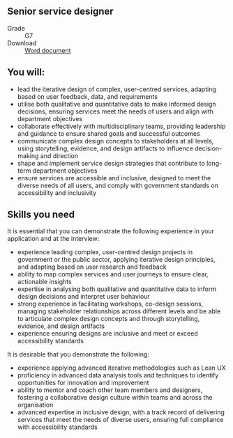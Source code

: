 ## Senior service designer

<dl class="govuk-summary-list">
  <div class="govuk-summary-list__row">
    <dt class="govuk-summary-list__key">
      Grade
    </dt>
    <dd class="govuk-summary-list__value">
      G7
    </dd>
  </div>
   <div class="govuk-summary-list__row" data-ignore="true">
    <dt class="govuk-summary-list__key">
      Download
    </dt>
    <dd class="govuk-summary-list__value">
      <a href="word">Word document</a>
    </dd>
  </div></dl>

## You will:

- lead the iterative design of complex, user-centred services, adapting based on user feedback, data, and requirements
- utilise both qualitative and quantitative data to make informed design decisions, ensuring services meet the needs of users and align with department objectives
- collaborate effectively with multidisciplinary teams, providing leadership and guidance to ensure shared goals and successful outcomes
- communicate complex design concepts to stakeholders at all levels, using storytelling, evidence, and design artifacts to influence decision-making and direction
- shape and implement service design strategies that contribute to long-term department objectives
- ensure services are accessible and inclusive, designed to meet the diverse needs of all users, and comply with government standards on accessibility and inclusivity


## Skills you need

It is essential that you can demonstrate the following experience in your application and at the interview:

- experience leading complex, user-centred design projects in government or the public sector, applying iterative design principles, and adapting based on user research and feedback
- ability to map complex services and user journeys to ensure clear, actionable insights
- expertise in analysing both qualitative and quantitative data to inform design decisions and interpret user behaviour
- strong experience in facilitating workshops, co-design sessions, managing stakeholder relationships across different levels and be able to articulate complex design concepts and through storytelling, evidence, and design artifacts
- experience ensuring designs are inclusive and meet or exceed accessibility standards

It is desirable that you demonstrate the following:

- experience applying advanced iterative methodologies such as Lean UX
- proficiency in advanced data analysis tools and techniques to identify opportunities for innovation and improvement
- ability to mentor and coach other team members and designers, fostering a collaborative design culture within teams and across the organisation
- advanced expertise in inclusive design, with a track record of delivering services that meet the needs of diverse users, ensuring full compliance with accessibility standards
